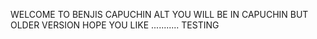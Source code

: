 WELCOME TO BENJIS CAPUCHIN ALT YOU WILL BE IN CAPUCHIN BUT OLDER VERSION HOPE YOU LIKE ........... TESTING
